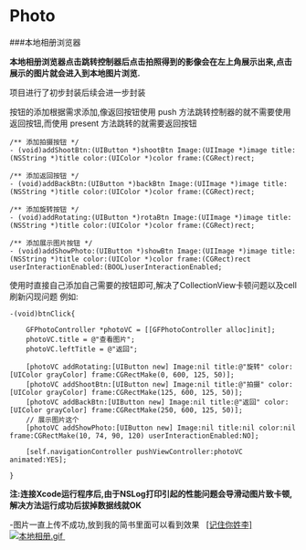 # Photo
###本地相册浏览器

**本地相册浏览器点击跳转控制器后点击拍照得到的影像会在左上角展示出来,点击展示的图片就会进入到本地图片浏览.**

项目进行了初步封装后续会进一步封装

按钮的添加根据需求添加,像返回按钮使用 push 方法跳转控制器的就不需要使用返回按钮,而使用 present 方法跳转的就需要返回按钮
```
/** 添加拍摄按钮 */
- (void)addShootBtn:(UIButton *)shootBtn Image:(UIImage *)image title:(NSString *)title color:(UIColor *)color frame:(CGRect)rect;

/** 添加返回按钮 */
- (void)addBackBtn:(UIButton *)backBtn Image:(UIImage *)image title:(NSString *)title color:(UIColor *)color frame:(CGRect)rect;

/** 添加旋转按钮 */
- (void)addRotating:(UIButton *)rotaBtn Image:(UIImage *)image title:(NSString *)title color:(UIColor *)color frame:(CGRect)rect;

/** 添加展示图片按钮 */
- (void)addShowPhoto:(UIButton *)showBtn Image:(UIImage *)image title:(NSString *)title color:(UIColor *)color frame:(CGRect)rect userInteractionEnabled:(BOOL)userInteractionEnabled;
```
使用时直接自己添加自己需要的按钮即可,解决了CollectionView卡顿问题以及cell 刷新闪现问题
例如:
```
-(void)btnClick{
    
    GFPhotoController *photoVC = [[GFPhotoController alloc]init];
    photoVC.title = @"查看图片";
    photoVC.leftTitle = @"返回";
    
    [photoVC addRotating:[UIButton new] Image:nil title:@"旋转" color:[UIColor grayColor] frame:CGRectMake(0, 600, 125, 50)];
    [photoVC addShootBtn:[UIButton new] Image:nil title:@"拍摄" color:[UIColor grayColor] frame:CGRectMake(125, 600, 125, 50)];
    [photoVC addBackBtn:[UIButton new] Image:nil title:@"返回" color:[UIColor grayColor] frame:CGRectMake(250, 600, 125, 50)];
    // 展示图片这个
    [photoVC addShowPhoto:[UIButton new] Image:nil title:nil color:nil frame:CGRectMake(10, 74, 90, 120) userInteractionEnabled:NO];

    [self.navigationController pushViewController:photoVC animated:YES];

}
```
**注:连接Xcode运行程序后,由于NSLog打印引起的性能问题会导滑动图片致卡顿,解决方法运行成功后拔掉数据线就OK**

-图片一直上传不成功,放到我的简书里面可以看到效果   <a href="http://www.jianshu.com/p/82130acba4de"> [记住你姓李]
![本地相册.gif](http://upload-images.jianshu.io/upload_images/1519934-a0ef3f4f8eb3156b.gif?imageMogr2/auto-orient/strip)
    <img src="http://upload-images.jianshu.io/upload_images/1519934-a0ef3f4f8eb3156b.gif?imageMogr2/auto-orient/strip" alt="">

    
